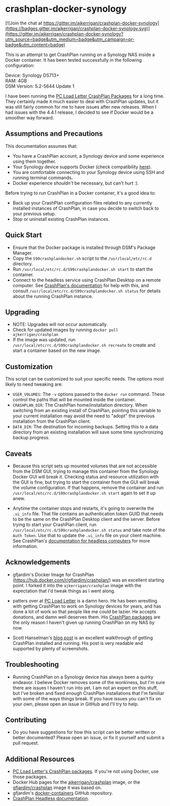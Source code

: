 # crashplan-docker-synology

[![Join the chat at https://gitter.im/ajkerrigan/crashplan-docker-synology](https://badges.gitter.im/ajkerrigan/crashplan-docker-synology.svg)](https://gitter.im/ajkerrigan/crashplan-docker-synology?utm_source=badge&utm_medium=badge&utm_campaign=pr-badge&utm_content=badge)

This is an attempt to get CrashPlan running on a Synology NAS inside a Docker
container. It has been tested successfully in the following configuration:

Device: Synology DS713+  
RAM: 4GB  
DSM Version: 5.2-5644 Update 1

I have been running the [PC Load Letter CrashPlan Packages](http://pcloadletter.co.uk/2012/01/30/crashplan-syno-package/)
for a long time. They certainly made it much easier to deal with CrashPlan updates,
but it was still fairly common for me to have issues after new releases. When I had
issues with the 4.4.1 release, I decided to see if Docker would be a smoother way forward.

## Assumptions and Precautions

This documentation assumes that:

* You have a CrashPlan account, a Synology device and some experience using them
together.
* Your Synology device supports Docker (check compatibility [here](https://www.synology.com/en-us/dsm/app_packages/Docker)).
* You are comfortable connecting to your Synology device using SSH and running
terminal commands.
* Docker experience *shouldn't* be necessary, but can't hurt :).

Before trying to run CrashPlan in a Docker container, it's a good idea to:

* Back up your CrashPlan configuration files related to any currently installed
instances of CrashPlan, in case you decide to switch back to your previous setup.
* Stop or uninstall existing CrashPlan instances.

## Quick Start

* Ensure that the Docker package is installed through DSM's Package Manager.
* Copy the `S99crashplandocker.sh` script to the `/usr/local/etc/rc.d` directory.
* Run `/usr/local/etc/rc.d/S99crashplandocker.sh start` to start the container.
* Connect to the headless service using CrashPlan Desktop on a remote computer.
See [CrashPlan's documentation](http://support.code42.com/CrashPlan/4/Configuring/Using_CrashPlan_On_A_Headless_Computer)
for help with this, and consult `/usr/local/etc/rc.d/S99crashplandocker.sh status`
for details about the running CrashPlan instance.

## Upgrading

* NOTE: Upgrades will not occur automatically.
* Check for updated images by running `docker pull ajkerrigan/crashplan`
* If the image was updated, run `/usr/local/etc/rc.d/S99crashplandocker.sh recreate`
to create and start a container based on the new image.

## Customization

This script can be customized to suit your specific needs. The options most
likely to need tweaking are:
* `USER_VOLUMES`: The `-v` options passed to the `docker run` command. These
control the paths that will be mounted inside the container. 
* `CRASHPLAN_DIR`: The CrashPlan home/installation directory. When switching
from an existing install of CrashPlan, pointing this variable to your current
installation may avoid the need to "adopt" the previous installation from
the CrashPlan client.
* `DATA_DIR`: The destination for incoming backups. Setting this to a data
directory from an existing installation will save some time synchronizing
backup progress.

## Caveats

* Because this script sets up mounted volumes that are not accessible from the
DSM GUI, trying to manage this container from the Synology Docker GUI will
break it. Checking status and resource utilization with the GUI is fine, but
trying to start the container from the GUI will break the volume configuration.
If that happens, remove the container and run
`/usr/local/etc/rc.d/S99crashplandocker.sh start` again to set it up anew.

* Anytime the container stops and restarts, it's going to overwrite the `.ui_info`
file. That file contains an authentication token GUID that needs to be the same
on the CrashPlan Desktop client and the server. Before trying to start your CrashPlan
client, run `/usr/local/etc/rc.d/S99crashplandocker.sh status` and take note of
the `Auth Token`. Use that to update the `.ui_info` file on your client machine.
See CrashPlan's [documentation for headless computers](http://support.code42.com/CrashPlan/4/Configuring/Using_CrashPlan_On_A_Headless_Computer#Step_1:_Copy_The_Authentication_Token)
for more information. 

## Acknowledgements

* gfjardim's Docker Image for CrashPlan (https://hub.docker.com/r/gfjardim/crashplan/)
was an excellent starting point. I forked it into the `ajkerrigan/crashplan` image
with the expectation that I'd tweak things as I went along.

* patters over at [PC Load Letter](http://pcloadletter.co.uk/) is a damn hero.
He has been wrestling with getting CrashPlan to work on Synology devices for years,
and has done a lot of work so that people like me could be lazier. He accepts donations,
and damn well deserves them. His
[CrashPlan packages](http://pcloadletter.co.uk/2012/01/30/crashplan-syno-package/)
are the only reason I haven't given up running CrashPlan on my NAS by now.

* Scott Hanselman's [blog post](http://www.hanselman.com/blog/UPDATED2014HowToSetupCrashPlanCloudBackupOnASynologyNASRunningDSM50.aspx)
is an excellent walkthrough of getting CrashPlan installed and running. His post is
very readable and supported by plenty of screenshots.

## Troubleshooting

* Running CrashPlan on a Synology device has always been a quirky endeavor. I believe
Docker removes some of the wonkiness, but I'm sure there are issues I haven't run into
yet. I am not an expert on this stuff, but I've broken and fixed enough CrashPlan
installations that I'm familiar with some of the ways things break. If you have issues
you can't fix on your own, please open an issue in GitHub and I'll try to help.

## Contributing

* Do you have suggestions for how this script can be better written or better documented?
Please open an issue, or fix it yourself and submit a pull request.

## Additional Resources

* [PC Load Letter's CrashPlan packages](http://pcloadletter.co.uk/2012/01/30/crashplan-syno-package/).
If you're not using Docker, use those packages.
* Docker Hub pages for the [ajkerrigan/crashplan](https://hub.docker.com/r/ajkerrigan/crashplan/) image,
or the [gfjardim/crashplan](https://hub.docker.com/r/gfjardim/crashplan/) image it was based on.
* gfjardim's [docker-containers](https://github.com/gfjardim/docker-containers) GitHub repository.
* [CrashPlan Headless documentation](http://support.code42.com/CrashPlan/4/Configuring/Using_CrashPlan_On_A_Headless_Computer).
